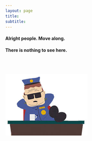 ```yaml
---
layout: page
title:
subtitle: 
---
```


#### Alright people. Move along.

#### There is nothing to see here.

<br>

<br>


![nothing](/assets/img/nothing.jpg)
